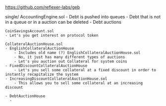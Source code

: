 
https://github.com/reflexer-labs/geb

single/
    AccountingEngine.sol
    - Debt is pushed into queues
    - Debt that is not in a queue or in a auction can be deleted
    - Debt auctions

    CoinSavingsAccount.sol
    - Let's you get interest on protocol token
    
    CollateralAuctionHouse.sol
    - EnglishCollateralAuctionHouse
        - Includes old name (?) EnglishCollateralAuctionHouse.sol
        - No, it just has many different types of auctions
        - Let's you auction out Collateral for system coins
    - FixedDiscountCollateralAuctionHouse
        - Let's you sell some collateral at a fixed discount in order to instantly recapitalize the system
    - IncreasingDiscountCollateralAuctionHouse.sol
        - This allows you to sell some collateral at an increasing discount

    - DebtAuctionHouse
      - 